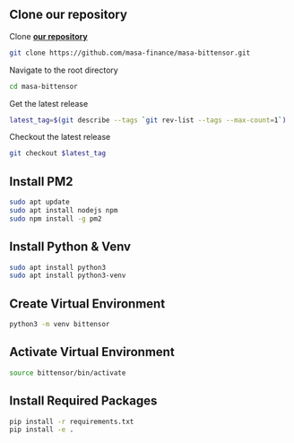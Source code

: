 ## Clone our repository

Clone **[our repository](https://github.com/masa-finance/masa-bittensor)**

```bash
git clone https://github.com/masa-finance/masa-bittensor.git
```

Navigate to the root directory

```bash
cd masa-bittensor
```

Get the latest release

```bash
latest_tag=$(git describe --tags `git rev-list --tags --max-count=1`)
```

Checkout the latest release

```bash
git checkout $latest_tag
```

## Install PM2

```bash
sudo apt update
sudo apt install nodejs npm
sudo npm install -g pm2
```

## Install Python & Venv

```bash
sudo apt install python3
sudo apt install python3-venv
```

## Create Virtual Environment

```bash
python3 -m venv bittensor
```

## Activate Virtual Environment

```bash
source bittensor/bin/activate
```

## Install Required Packages

```bash
pip install -r requirements.txt
pip install -e .
```
